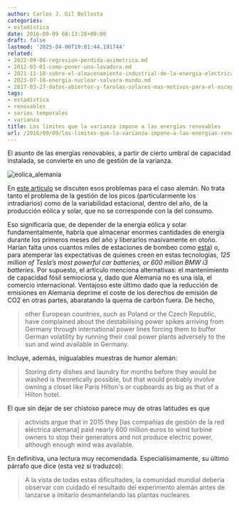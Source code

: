 ```yaml
---
author: Carlos J. Gil Bellosta
categories:
- estadística
date: 2016-09-09 08:13:28+00:00
draft: false
lastmod: '2025-04-06T19:01:44.191744'
related:
- 2022-09-08-regresion-perdida-asimetrica.md
- 2012-03-01-como-poner-una-lavadora.md
- 2021-11-18-sobre-el-almacenamiento-industrial-de-la-energia-electrica.md
- 2023-07-18-energia-nuclear-salvara-mundo.md
- 2017-03-27-datos-abiertos-y-farolas-solares-mas-motivos-para-el-escepticismo.md
tags:
- estadística
- renovables
- series temporales
- varianza
title: Los límites que la varianza impone a las energías renovables
url: /2016/09/09/los-limites-que-la-varianza-impone-a-las-energias-renovables/
---
```


El asunto de las energías renovables, a partir de cierto umbral de capacidad instalada, se convierte en uno de gestión de la varianza.

![eolica_alemania](/wp-uploads/2016/09/eolica_alemania.png#center)

En [este artículo](https://www.econstor.eu/bitstream/10419/144985/1/cesifo1_wp5950.pdf) se discuten esos problemas para el caso alemán. No trata tanto el problema de la gestión de los picos (particularmente los intradiarios) como de la variabilidad estacional, dentro del año, de la producción eólica y solar, que no se corresponde con la del consumo.

Eso significaría que, de depender de la energía eólica y solar fundamentalmente, habría que almacenar enormes cantidades de energía durante los primeros meses del año y liberarlos masivamente en otoño. Harían falta unos cuantos miles de estaciones de bombeo como [esta](http://www.iagua.es/noticias/usos-energeticos/13/10/14/se-inaugura-la-mayor-central-hidroelectrica-de-bombeo-de-europa-en-valencia-38227)) o, para atemperar las expectativas de quienes creen en estas tecnologías, _125 million of Tesla’s most powerful car batteries, or 600 million BMW i3 batteries_. Por supuesto, el artículo menciona alternativas: el mantenimiento de capacidad fósil semiociosa y, dado que Alemania no es una isla, el comercio internacional. Ventajoso este último dado que la reducción de emisiones en Alemania deprime el coste de los derechos de emisión de CO2 en otras partes, abaratando la quema de carbón fuera. De hecho,

> other European countries, such as Poland or the Czech Republic, have complained
about the destabilising power spikes arriving from Germany through international power lines forcing them to buffer German volatility by running their coal power plants adversely to the sun and wind available in Germany.

Incluye, además, inigualables muestras de humor alemán:

> Storing dirty dishes and laundry for months before they would be washed is  theoretically possible, but that would probably involve owning a closet like Paris Hilton's or cupboards as big as that of a Hilton hotel.

El que sin dejar de ser chistoso parece muy de otras latitudes es que

> activists argue that in 2015 they [las compañías de gestión de la red eléctrica alemana] paid nearly 600 million euros to wind turbine owners to stop their generators and not produce electric power, although enough wind was available.

En definitiva, una lectura muy recomendada. Especialísimamente, su último párrafo que dice (esta vez sí traduzco):

>A la vista de todas estas dificultades, la comunidad mundial debería observar con cuidado el resultado del experimento alemán antes de lanzarse a imitarlo desmantelando las plantas nucleares.